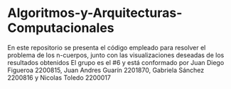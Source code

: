 # Algoritmos-y-Arquitecturas-Computacionales
En este repositorio se presenta el código empleado para resolver el problema de los n-cuerpos, junto con las visualizaciones deseadas de los resultados obtenidos
El grupo es el #6 y está conformado por Juan Diego Figueroa 2200815, Juan Andres Guarín 2201870, Gabriela Sánchez 2200816 y Nicolas Toledo 2200017
